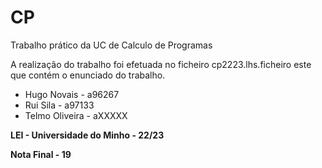 # CP

Trabalho prático da UC de Calculo de Programas

A realização do trabalho foi efetuada no ficheiro cp2223.lhs.ficheiro este que contém o enunciado do trabalho.

* Hugo Novais - a96267 <br>
* Rui Sila - a97133 <br>
* Telmo Oliveira - aXXXXX <br>

<b> LEI - Universidade do Minho - 22/23 </b>

<b> Nota Final - 19 </b>

